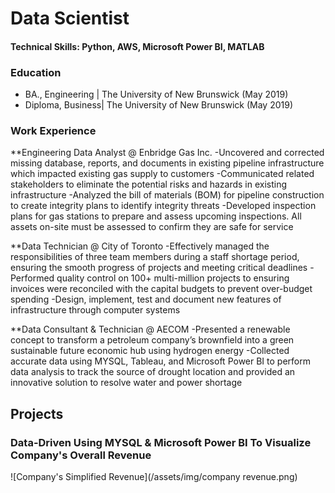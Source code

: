 # Data Scientist
#### Technical Skills: Python, AWS, Microsoft Power BI, MATLAB

### Education
- BA., Engineering | The University of New Brunswick (May 2019)
- Diploma, Business| The University of New Brunswick (May 2019)

### Work Experience 
**Engineering Data Analyst @ Enbridge Gas Inc.
-Uncovered and corrected missing database, reports, and documents in existing pipeline infrastructure which impacted existing gas supply to customers
-Communicated related stakeholders to eliminate the potential risks and hazards in existing infrastructure 
-Analyzed the bill of materials (BOM) for pipeline construction to create integrity plans to identify integrity threats
-Developed inspection plans for gas stations to prepare and assess upcoming inspections. All assets on-site must be assessed to confirm they are safe for service

**Data Technician @ City of Toronto
-Effectively managed the responsibilities of three team members during a staff shortage period, ensuring the smooth progress of projects and meeting critical deadlines
-Performed quality control on 100+ multi-million projects to ensuring invoices were reconciled with the capital budgets to prevent over-budget spending
-Design, implement, test and document new features of infrastructure through computer systems

**Data Consultant & Technician @ AECOM
-Presented a renewable concept to transform a petroleum company’s brownfield into a green sustainable future economic hub using hydrogen energy
-Collected accurate data using MYSQL, Tableau, and Microsoft Power BI to perform data analysis to track the source of drought location and provided an innovative solution to resolve water and power shortage

## Projects
### Data-Driven Using MYSQL & Microsoft Power BI To Visualize Company's Overall Revenue
![Company's Simplified Revenue](/assets/img/company revenue.png) 


